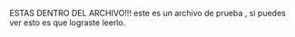 ESTAS DENTRO DEL ARCHIVO!!!
este es un archivo de prueba , si puedes ver esto es que lograste leerlo. 